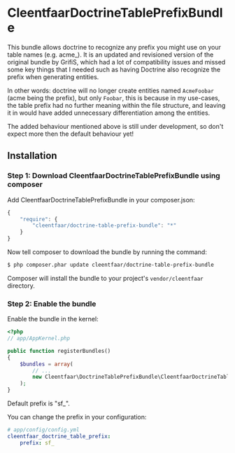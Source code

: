CleentfaarDoctrineTablePrefixBundle
===================================

This bundle allows doctrine to recognize any prefix you might use on your table names (e.g. acme_).
It is an updated and revisioned version of the original bundle by GrifiS, which had a lot of compatibility issues and
missed some key things that I needed such as having Doctrine also recognize the prefix when generating entities.

In other words: doctrine will no longer create entities named ``AcmeFoobar`` (acme being the prefix), but only ``Foobar``,
this is because in my use-cases, the table prefix had no further meaning within the file structure, and leaving it in
would have added unnecessary differentiation among the entities.

The added behaviour mentioned above is still under development, so don't expect more then the default behaviour yet!

## Installation

### Step 1: Download CleentfaarDoctrineTablePrefixBundle using composer

Add CleentfaarDoctrineTablePrefixBundle in your composer.json:

``` js
{
    "require": {
        "cleentfaar/doctrine-table-prefix-bundle": "*"
    }
}
```

Now tell composer to download the bundle by running the command:

``` bash
$ php composer.phar update cleentfaar/doctrine-table-prefix-bundle
```
Composer will install the bundle to your project's `vendor/cleentfaar` directory.

### Step 2: Enable the bundle

Enable the bundle in the kernel:

``` php
<?php
// app/AppKernel.php

public function registerBundles()
{
    $bundles = array(
        // ...
        new Cleentfaar\DoctrineTablePrefixBundle\CleentfaarDoctrineTablePrefixBundle(),
    );
}
```

Default prefix is "sf_".

You can change the prefix in your configuration:

``` yaml
# app/config/config.yml
cleentfaar_doctrine_table_prefix:
    prefix: sf_
```